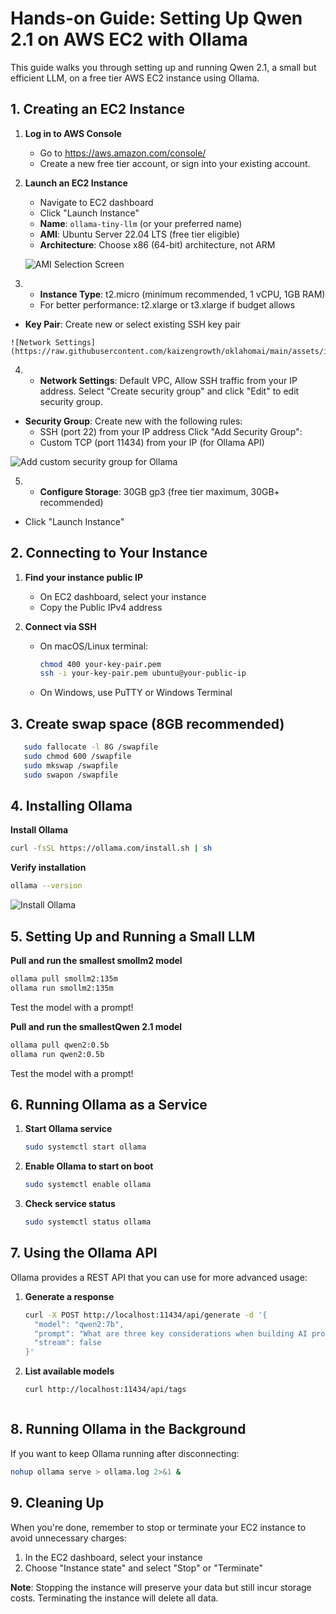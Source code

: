 # Hands-on Guide: Setting Up Qwen 2.1 on AWS EC2 with Ollama

This guide walks you through setting up and running Qwen 2.1, a small but efficient LLM, on a free tier AWS EC2 instance using Ollama.

## 1. Creating an EC2 Instance

1. **Log in to AWS Console**
   - Go to https://aws.amazon.com/console/
   - Create a new free tier account, or sign into your existing account.

2. **Launch an EC2 Instance**
   - Navigate to EC2 dashboard
   - Click "Launch Instance"
   - **Name**: `ollama-tiny-llm` (or your preferred name)
   - **AMI**: Ubuntu Server 22.04 LTS (free tier eligible)
   - **Architecture**: Choose x86 (64-bit) architecture, not ARM
   
   ![AMI Selection Screen](https://raw.githubusercontent.com/kaizengrowth/oklahomai/main/assets/images/step1.png)
   
  
 3.  - **Instance Type**: t2.micro (minimum recommended, 1 vCPU, 1GB RAM)
     - For better performance: t2.xlarge or t3.xlarge if budget allows
   - **Key Pair**: Create new or select existing SSH key pair

    ![Network Settings](https://raw.githubusercontent.com/kaizengrowth/oklahomai/main/assets/images/step2.png)

  4. - **Network Settings**: Default VPC, Allow SSH traffic from your IP address. Select "Create security group" and click "Edit" to edit security group.
   - **Security Group**: Create new with the following rules:
     - SSH (port 22) from your IP address
     Click "Add Security Group":
     - Custom TCP (port 11434) from your IP (for Ollama API)

![Add custom security group for Ollama](https://raw.githubusercontent.com/kaizengrowth/oklahomai/main/assets/images/step3.png)
    
 5.  - **Configure Storage**: 30GB gp3 (free tier maximum, 30GB+ recommended)
   - Click "Launch Instance"

## 2. Connecting to Your Instance

1. **Find your instance public IP**
   - On EC2 dashboard, select your instance
   - Copy the Public IPv4 address

2. **Connect via SSH**
   - On macOS/Linux terminal:
     ```bash
     chmod 400 your-key-pair.pem
     ssh -i your-key-pair.pem ubuntu@your-public-ip
     ```
   - On Windows, use PuTTY or Windows Terminal

## 3. Create swap space (8GB recommended)

```bash
   sudo fallocate -l 8G /swapfile
   sudo chmod 600 /swapfile
   sudo mkswap /swapfile
   sudo swapon /swapfile
```

## 4. Installing Ollama

**Install Ollama**
   ```bash
   curl -fsSL https://ollama.com/install.sh | sh
   ```

**Verify installation**
   ```bash
   ollama --version
   ```

![Install Ollama](https://raw.githubusercontent.com/kaizengrowth/oklahomai/main/assets/images/step4.png)


## 5. Setting Up and Running a Small LLM

**Pull and run the smallest smollm2 model**
```bash
ollama pull smollm2:135m
ollama run smollm2:135m
```
Test the model with a prompt!

**Pull and run the smallestQwen 2.1 model**
   ```bash
   ollama pull qwen2:0.5b
   ollama run qwen2:0.5b
   ```
Test the model with a prompt!


## 6. Running Ollama as a Service

1. **Start Ollama service**
   ```bash
   sudo systemctl start ollama
   ```

2. **Enable Ollama to start on boot**
   ```bash
   sudo systemctl enable ollama
   ```

3. **Check service status**
   ```bash
   sudo systemctl status ollama
   ```

## 7. Using the Ollama API

Ollama provides a REST API that you can use for more advanced usage:

1. **Generate a response**
   ```bash
   curl -X POST http://localhost:11434/api/generate -d '{
     "model": "qwen2:7b",
     "prompt": "What are three key considerations when building AI products?",
     "stream": false
   }'
   ```

2. **List available models**
   ```bash
   curl http://localhost:11434/api/tags
   ```
   ```

## 8. Running Ollama in the Background

If you want to keep Ollama running after disconnecting:

```bash
nohup ollama serve > ollama.log 2>&1 &
```

## 9.  Cleaning Up

When you're done, remember to stop or terminate your EC2 instance to avoid unnecessary charges:

1. In the EC2 dashboard, select your instance
2. Choose "Instance state" and select "Stop" or "Terminate"

**Note**: Stopping the instance will preserve your data but still incur storage costs. Terminating the instance will delete all data.